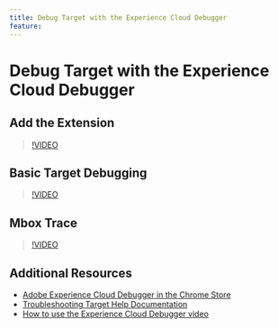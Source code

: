 ```yaml
---
title: Debug Target with the Experience Cloud Debugger
feature: 
---
```


# Debug Target with the Experience Cloud Debugger

## Add the Extension

>[!VIDEO](https://video.tv.adobe.com/v/23114/?quality=12)

## Basic Target Debugging

>[!VIDEO](https://video.tv.adobe.com/v/23115/?quality=12)

## Mbox Trace

>[!VIDEO](https://video.tv.adobe.com/v/23113/?quality=12)

## Additional Resources

+ [Adobe Experience Cloud Debugger in the Chrome Store](https://chrome.google.com/webstore/detail/adobe-experience-cloud-de/ocdmogmohccmeicdhlhhgepeaijenapj?hl=en)
+ [Troubleshooting Target Help Documentation](/help/r-troubleshooting-target/troubleshooting-target.md)
+ [How to use the Experience Cloud Debugger video](https://helpx.adobe.com/marketing-cloud-core/kt/using/experience-cloud-debugger-feature-video-use.html)
